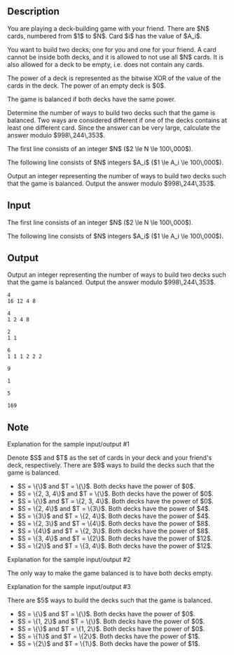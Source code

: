## Description

<div><p>You are playing a deck-building game with your friend. There are $N$ cards, numbered from $1$ to $N$. Card $i$ has the value of $A_i$.</p><p>You want to build two decks; one for you and one for your friend. A card cannot be inside both decks, and it is allowed to not use all $N$ cards. It is also allowed for a deck to be empty, i.e. does not contain any cards.</p><p>The <span class="tex-font-style-bf">power</span> of a deck is represented as the bitwise XOR of the value of the cards in the deck. The power of an empty deck is $0$.</p><p>The game is <span class="tex-font-style-bf">balanced</span> if both decks have the same power.</p><p>Determine the number of ways to build two decks such that the game is balanced. Two ways are considered different if one of the decks contains at least one different card. Since the answer can be very large, calculate the answer modulo $998\,244\,353$.</p></div><div class="input-specification"><p>The first line consists of an integer $N$ ($2 \le N \le 100\,000$).</p><p>The following line consists of $N$ integers $A_i$ ($1 \le A_i \le 100\,000$).</p></div><div class="output-specification"><p>Output an integer representing the number of ways to build two decks such that the game is balanced. Output the answer modulo $998\,244\,353$.</p></div>

## Input

<p>The first line consists of an integer $N$ ($2 \le N \le 100\,000$).</p><p>The following line consists of $N$ integers $A_i$ ($1 \le A_i \le 100\,000$).</p>

## Output

<p>Output an integer representing the number of ways to build two decks such that the game is balanced. Output the answer modulo $998\,244\,353$.</p>





```input1
4
16 12 4 8
```




```input2
4
1 2 4 8
```




```input3
2
1 1
```




```input4
6
1 1 1 2 2 2
```




```output1
9
```




```output2
1
```




```output3
5
```




```output4
169
```



## Note

<p><span class="tex-font-style-it">Explanation for the sample input/output #1</span></p><p>Denote $S$ and $T$ as the set of cards in your deck and your friend's deck, respectively. There are $9$ ways to build the decks such that the game is balanced.</p><ul> <li> $S = \{\}$ and $T = \{\}$. Both decks have the power of $0$. </li><li> $S = \{2, 3, 4\}$ and $T = \{\}$. Both decks have the power of $0$. </li><li> $S = \{\}$ and $T = \{2, 3, 4\}$. Both decks have the power of $0$. </li><li> $S = \{2, 4\}$ and $T = \{3\}$. Both decks have the power of $4$. </li><li> $S = \{3\}$ and $T = \{2, 4\}$. Both decks have the power of $4$. </li><li> $S = \{2, 3\}$ and $T = \{4\}$. Both decks have the power of $8$. </li><li> $S = \{4\}$ and $T = \{2, 3\}$. Both decks have the power of $8$. </li><li> $S = \{3, 4\}$ and $T = \{2\}$. Both decks have the power of $12$. </li><li> $S = \{2\}$ and $T = \{3, 4\}$. Both decks have the power of $12$. </li></ul><p><span class="tex-font-style-it">Explanation for the sample input/output #2</span></p><p>The only way to make the game balanced is to have both decks empty.</p><p><span class="tex-font-style-it">Explanation for the sample input/output #3</span></p><p>There are $5$ ways to build the decks such that the game is balanced.</p><ul> <li> $S = \{\}$ and $T = \{\}$. Both decks have the power of $0$. </li><li> $S = \{1, 2\}$ and $T = \{\}$. Both decks have the power of $0$. </li><li> $S = \{\}$ and $T = \{1, 2\}$. Both decks have the power of $0$. </li><li> $S = \{1\}$ and $T = \{2\}$. Both decks have the power of $1$. </li><li> $S = \{2\}$ and $T = \{1\}$. Both decks have the power of $1$. </li></ul>
